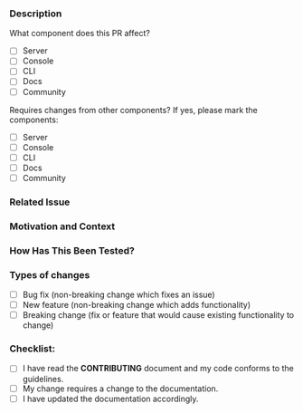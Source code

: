 <!--- Thank you for submitting this PR! :) -->
<!--- Provide a general summary of your changes in the Title above -->

### Description
<!--- Describe your changes in detail -->
<!--- Please put an `x` in the boxes below -->

What component does this PR affect? 

- [ ] Server
- [ ] Console
- [ ] CLI
- [ ] Docs
- [ ] Community

Requires changes from other components? If yes, please mark the components:

- [ ] Server
- [ ] Console
- [ ] CLI
- [ ] Docs
- [ ] Community

### Related Issue
<!--- Please make sure you have an issue associated with this Pull Request -->
<!--- If you are suggesting a new feature or change, please discuss it in an issue first -->
<!--- If you are fixing a bug, there should be an issue describing it with steps to reproduce -->
<!--- Please don't forget to add `(close/fix #<issue-no>)` to the pull request title -->
<!--- Please link to the issue here: -->

### Motivation and Context
<!--- Why is this change required? What problem does it solve? -->

### How Has This Been Tested?
<!--- Please describe in detail how you tested your changes. -->
<!--- Include details of your testing environment, and the tests you ran to -->
<!--- see how your change affects other areas of the code, etc. -->

### Types of changes
<!--- What types of changes does your code introduce? Put an `x` in all the boxes that apply: -->
- [ ] Bug fix (non-breaking change which fixes an issue)
- [ ] New feature (non-breaking change which adds functionality)
- [ ] Breaking change (fix or feature that would cause existing functionality to change)

### Checklist:
<!--- Go over all the following points, and put an `x` in all the boxes that apply. -->
<!--- If you're unsure about any of these, don't hesitate to ask. We're here to help! -->
- [ ] I have read the **CONTRIBUTING** document and my code conforms to the guidelines.
- [ ] My change requires a change to the documentation. 
- [ ] I have updated the documentation accordingly.
